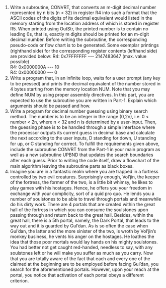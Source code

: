 1. Write a subroutine, CONVRT, that converts an m-digit decimal number represented by n bits (n < 32) in register R4 into such a format that the ASCII codes of the digits of its decimal equivalent would listed in the memory starting from the location address of which is stored in register R5. When printed using OutStr, the printed number is to contain no leading 0s, that is, exactly m digits should be printed for an m-digit decimal number. Before writing the subroutine, the corresponding pseudo-code or ﬂow chart is to be generated.
Some exemplar printings (righthand side) for the corresponding register contents (lefthand side) are provided below:
R4: 0x7FFFFFFF --- 2147483647 (max. value possible)   
R4: 0x0000000A --- 10    
R4: 0x00000000 --- 0   
2. Write a program that, in an inﬁnite loop, waits for a user prompt (any key to be pressed) and prints the decimal equivalent of the number stored in 4 bytes starting from the memory location NUM. Note that you may deﬁne NUM by using proper assembly directives. In this part, you are expected to use the subroutine you are written in Part-1. Explain which arguments should be passed and how.
3. Write a program for decimal number guessing using binary search method. The number is to be an integer in the range (0,2n), i.e. 0 < number < 2n, where n < 32 and n is determined by a user-input. Then, the guessing phase is to be handled through a simple interface where the processor outputs its current guess in decimal base and calculate the next according to the user inputs, D standing for down, U standing for up, or C standing for correct. To fulﬁll the requirements given above, include the subroutine CONVRT from the Part-1 in your main program as well as a new subroutine UPBND that updates the search boundaries after each guess. Prior to writing the code itself, draw a ﬂowchart of the main algorithm leaving the subroutine parts as black boxes.
4. Imagine you are in a fantastic realm where you are trapped in a fortress controlled by two evil creatures. Surprisingly enough, Vol’jin, the keeper of the fortress, the former of the two, is a little bit whimsy, he likes to play games with his hostages. Hence, he oﬀers you your freedom in exchange with your complicity, sort of a quid pro quo. He lends you a number of soulstones to be able to travel through portals and meanwhile do his dirty work. There are 4 portals that are created within the great hall of the fortress in which you can consume the soulstones upon passing through and return back to the great hall. Besides, within the great hall, there is a 5th portal, namely, the Dark Portal, that leads to the way out and it is guarded by Gul’dan. As is so often the case when Gul’dan, the latter and the more sinister of the two, is wroth by Vol’jin’s monkey business, he vents his anger on the hostages. He loathes the idea that those poor mortals would lay hands on his mighty soulstones. You had better not get caught red-handed, needless to say, with any soulstones left or he will make you suﬀer as much as you carry.
Now that you are totally aware of the fact that each and every one of the claimed at the beginning are to be employed before facing Gul’dan, you search for the aforementioned portals. However, upon your reach at the portal, you notice that activation of each portal obeys a diﬀerent criterion.
